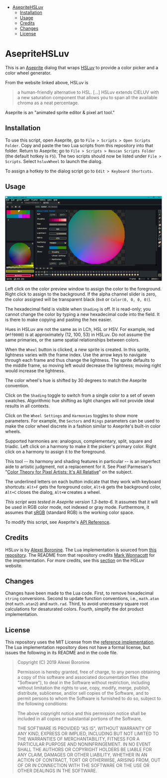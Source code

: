 - [AsepriteHSLuv](#asepritehsluv)
  - [Installation](#installation)
  - [Usage](#usage)
  - [Credits](#credits)
  - [Changes](#changes)
  - [License](#license)

# AsepriteHSLuv

This is an [Aseprite](https://www.aseprite.org/) dialog that wraps [HSLuv](https://www.hsluv.org) to provide a color picker and a color wheel generator.

From the website linked above, HSLuv is

> a human-friendly alternative to HSL. \[...\] HSLuv extends CIELUV with a new saturation component that allows you to span all the available chroma as a neat percentage.

Aseprite is an "animated sprite editor & pixel art tool."

## Installation

To use this script, open Aseprite, go to `File > Scripts > Open Scripts Folder`. Copy and paste the two Lua scripts from this repository into that folder. Return to Aseprite; go to `File > Scripts > Rescan Scripts Folder` (the default hotkey is `F5`). The two scripts should now be listed under `File > Scripts`. Select `hsluvWheel` to launch the dialog.

To assign a hotkey to the dialog script go to `Edit > Keyboard Shortcuts`.

## Usage

![screen cap](screenCap.png)

Left click on the color preview window to assign the color to the foreground. Right click to assign to the background. If the alpha channel slider is zero, the color assigned will be transparent black (`0x0` or `Color(0, 0, 0, 0)`).

The hexadecimal field is visible when `Shading` is off. It is read-only; you cannot change the color by typing a new hexadecimal code into the field. It is there to make copying and pasting the hex easier.

Hues in HSLuv are not the same as in LCh, HSL or HSV. For example, red (`#ff0000`) is at approximately (12, 100, 53) in HSLuv. Do not assume the same primaries, or the same spatial relationships between colors.

When the `Wheel` button is clicked, a new sprite is created. In this sprite, lightness varies with the frame index. Use the arrow keys to navigate through each frame and thus change the lightness. The sprite defaults to the middle frame, so moving left would decrease the lightness; moving right would increase the lightness.

The color wheel's hue is shifted by 30 degrees to match the Aseprite convention.

Click on the `Shading` toggle to switch from a single color to a set of seven swatches. Algorithmic hue shifting as light changes will not provide ideal results in all contexts.

Click on the `Wheel Settings` and `Harmonies` toggles to show more parameters. For example, the `Sectors` and `Rings` parameters can be used to make the color wheel discrete in a fashion similar to Aseprite's built-in color wheels.

Supported harmonies are: analogous, complementary, split, square and triadic. Left click on a harmony to make it the picker's primary color. Right click on a harmony to assign it to the foreground.

This tool -- its harmony and shading features in particular -- is an imperfect aide to artistic judgment, not a replacement for it. See Pixel Parmesan's "[Color Theory for Pixel Artists: It's All Relative](https://pixelparmesan.com/color-theory-for-pixel-artists-its-all-relative/)" on the subject.

The underlined letters on each button indicate that they work with keyboard shortcuts: `Alt+F` gets the foreground color, `Alt+B` gets the background color, `Alt+C` closes the dialog, `Alt+W` creates a wheel.

_This script was tested in Aseprite version 1.3-beta-6._ It assumes that it will be used in RGB color mode, not indexed or gray mode. Furthermore, it assumes that [sRGB](https://www.wikiwand.com/en/SRGB) (standard RGB) is the working color space.

To modify this script, see Aseprite's [API Reference](https://github.com/aseprite/api).

## Credits

HSLuv is by [Alexei Boronine](https://github.com/boronine). The Lua implementation is sourced from [this repository](https://github.com/hsluv/hsluv-lua). The README from that repository credits [Mark Wonnacott](https://github.com/Ragzouken) for the implementation. For more credits, see this [section](https://www.hsluv.org/credits/) on the HSLuv website. 

## Changes

Changes have been made to the Lua code. First, to remove hexadecimal `string` conversions. Second to update function conventions, i.e., `math.atan` (not `math.atan2`) and `math.rad`. Third, to avoid unecessary square root calculations for desaturated colors. Fourth, simplify the dot product implementation.

## License

This repository uses the MIT License from the [reference implementation](https://github.com/hsluv/hsluv/blob/master/LICENSE). The Lua implementation repository does not have a formal license, but issues the following in its README and in the code file.

> Copyright (C) 2019 Alexei Boronine
>
> Permission is hereby granted, free of charge, to any person obtaining a copy of this software and associated documentation files (the "Software"), to deal in the Software without restriction, including without limitation the rights to use, copy, modify, merge, publish, distribute, sublicense, and/or sell copies of the Software, and to permit persons to whom the Software is furnished to do so, subject to the following conditions:
>
> The above copyright notice and this permission notice shall be included in all copies or substantial portions of the Software.
>
> THE SOFTWARE IS PROVIDED "AS IS", WITHOUT WARRANTY OF ANY KIND, EXPRESS OR IMPLIED, INCLUDING BUT NOT LIMITED TO THE WARRANTIES OF MERCHANTABILITY, FITNESS FOR A PARTICULAR PURPOSE AND NONINFRINGEMENT. IN NO EVENT SHALL THE AUTHORS OR COPYRIGHT HOLDERS BE LIABLE FOR ANY CLAIM, DAMAGES OR OTHER LIABILITY, WHETHER IN AN ACTION OF CONTRACT, TORT OR OTHERWISE, ARISING FROM, OUT OF OR IN CONNECTION WITH THE SOFTWARE OR THE USE OR OTHER DEALINGS IN THE SOFTWARE.